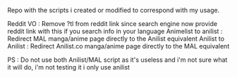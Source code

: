 Repo with the scripts i created or modified to correspond with my usage.

Reddit VO : Remove ?tl from reddit link since search engine now provide reddit link with this if you search info in your language
Animelist to anilist : Redirect MAL manga/anime page directly to the Anilist equivalent 
Anilist to Anilist : Redirect Anilist.co manga/anime page directly to the MAL equivalent

PS : Do not use both Anilist/MAL script as it's useless and i'm not sure what it will do, i'm not testing it i only use anilist